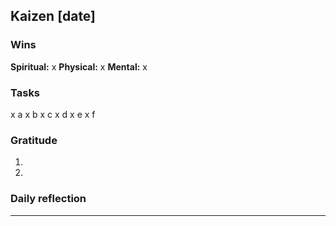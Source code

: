 ## Kaizen [date]

### Wins
**Spiritual:** x
**Physical:** x
**Mental:** x

### Tasks
x a
x b
x c
x d
x e
x f

### Gratitude
1. 
2. 

### Daily reflection
---------------------
